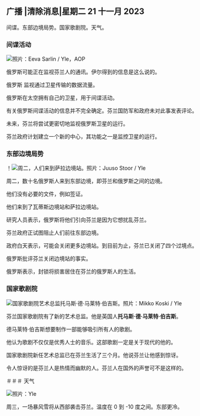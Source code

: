 ## 广播 \|清除消息\|星期二 21 十一月 2023

间谍。东部边境局势。国家歌剧院。天气。

### 间谍活动

![ 照片：Eeva Sarlin / Yle，AOP](https://images.cdn.yle.fi/image/upload/c_crop,h_562,w_1000,x_0,y_32/ar_1.7777777777777777,c_fill,g_faces,h_675,w_1200/dpr_1.0/q_auto:eco/f_auto/fl_lossy/v1700569701/39-1204215655ca2203557b)

俄罗斯可能正在监视芬兰人的通讯。伊尔得到的信息是这么说的。

俄罗斯 监视通过卫星传输的数据流量。

俄罗斯在太空拥有自己的卫星，用于间谍活动。

有关俄罗斯间谍活动的信息并不完全确定。芬兰国防军和政府未对此事发表评论。

未来，芬兰将尝试更密切地监视俄罗斯卫星的运行。

芬兰政府计划建立一个新的中心，其功能之一是监控卫星的运行。

### 东部边境局势

！![周二，人们来到萨拉边境站。照片：Juuso Stoor / Yle](https://images.cdn.yle.fi/image/upload/c_crop,h_2515,w_4470,x_0,y_0/ar_1.7777777777777777,c_fill,g_faces,h_675,w_1200/dpr_1.0/q_auto:eco/f_auto/fl_lossy/v1700575368/39-1203513655b5b4d432e9)

周二，数十名俄罗斯人来到东部边境，即芬兰和俄罗斯之间的边境。

他们没有必要的文件，例如签证。

他们来到了瓦蒂斯边境站和萨拉边境站。

研究人员表示，俄罗斯将他们引向芬兰是因为它想扰乱芬兰。

芬兰政府正试图阻止人们前往东部边境。

政府白天表示，可能会关闭更多边境站。到目前为止，芬兰已关闭了四个过境点。

俄罗斯批评芬兰关闭边境站的事实。

俄罗斯表示，封锁将损害居住在芬兰的俄罗斯人的生活。

### 国家歌剧院

![国家歌剧院艺术总监托马斯·德·马莱特·伯吉斯。照片：Mikko Koski / Yle](https://images.cdn.yle.fi/image/upload/c_crop,h_3078,w_5472,x_0,y_570/ar_1.7777777777777777,c_fill,g_faces,h_675,w_1200/dpr_1.0/q_auto:eco/f_auto/fl_lossy/v1699350873/39-1196938654a091844d91)

芬兰国家歌剧院有了新的艺术总监。他是英国人**托马斯·德·马莱特·伯吉斯**。

德马莱特·伯吉斯想要制作一部能够吸引所有人的歌剧。

他认为歌剧不仅仅是优秀人士的音乐。这部歌剧一定是关于现代的他的。

国家歌剧院新任艺术总监已在芬兰生活了三个月。他说芬兰让他感到惊讶。

令人惊讶的是芬兰人是热情而幽默的人。芬兰人在国外的声誉可不是这样的。

＃＃＃ 天气

![照片：Yle](https://images.cdn.yle.fi/image/upload/c_crop,h_1080,w_1919,x_0,y_0/ar_1.7777777777777777,c_fill,g_faces,h_675,w_1200/dpr_1.0/q_auto:eco/f_auto/fl_lossy/v1700579363/39-1204521655cc80468754)

周三，一场暴风雪将从西部袭击芬兰。温度在 0 到 -10 度之间。东部更冷。